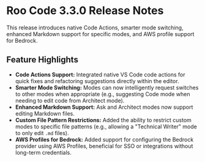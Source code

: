 # Roo Code 3.3.0 Release Notes

This release introduces native Code Actions, smarter mode switching, enhanced Markdown support for specific modes, and AWS profile support for Bedrock.

## Feature Highlights

*   **Code Actions Support:** Integrated native VS Code code actions for quick fixes and refactoring suggestions directly within the editor.
*   **Smarter Mode Switching:** Modes can now intelligently request switches to other modes when appropriate (e.g., suggesting Code mode when needing to edit code from Architect mode).
*   **Enhanced Markdown Support:** Ask and Architect modes now support editing Markdown files.
*   **Custom File Pattern Restrictions:** Added the ability to restrict custom modes to specific file patterns (e.g., allowing a "Technical Writer" mode to only edit `.md` files).
*   **AWS Profiles for Bedrock:** Added support for configuring the Bedrock provider using AWS Profiles, beneficial for SSO or integrations without long-term credentials.